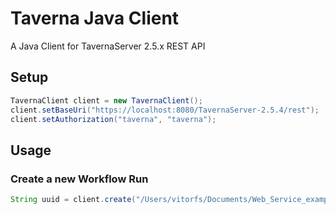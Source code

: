 # Taverna Java Client

A Java Client for TavernaServer 2.5.x REST API

## Setup

```java
TavernaClient client = new TavernaClient();
client.setBaseUri("https://localhost:8080/TavernaServer-2.5.4/rest");
client.setAuthorization("taverna", "taverna");
```

## Usage

### Create a new Workflow Run

```java
String uuid = client.create("/Users/vitorfs/Documents/Web_Service_example.t2flow");
```
